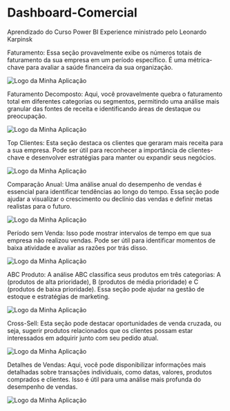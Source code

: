 # Dashboard-Comercial

Aprendizado do Curso Power BI Experience ministrado pelo Leonardo Karpinsk

Faturamento: Essa seção provavelmente exibe os números totais de faturamento da sua empresa em um período específico. É uma métrica-chave para avaliar a saúde financeira da sua organização.

![Logo da Minha Aplicação](faturamento.pneg)

Faturamento Decomposto: Aqui, você provavelmente quebra o faturamento total em diferentes categorias ou segmentos, permitindo uma análise mais granular das fontes de receita e identificando áreas de destaque ou preocupação.

![Logo da Minha Aplicação](Faturamento_Decomposto.pneg)

Top Clientes: Esta seção destaca os clientes que geraram mais receita para a sua empresa. Pode ser útil para reconhecer a importância de clientes-chave e desenvolver estratégias para manter ou expandir seus negócios.

![Logo da Minha Aplicação](TOP_Clientes.pneg)

Comparação Anual: Uma análise anual do desempenho de vendas é essencial para identificar tendências ao longo do tempo. Essa seção pode ajudar a visualizar o crescimento ou declínio das vendas e definir metas realistas para o futuro.

![Logo da Minha Aplicação](Comparacao_anual.pneg)

Período sem Venda: Isso pode mostrar intervalos de tempo em que sua empresa não realizou vendas. Pode ser útil para identificar momentos de baixa atividade e avaliar as razões por trás disso.

![Logo da Minha Aplicação](Período_sem_Venda.pneg)

ABC Produto: A análise ABC classifica seus produtos em três categorias: A (produtos de alta prioridade), B (produtos de média prioridade) e C (produtos de baixa prioridade). Essa seção pode ajudar na gestão de estoque e estratégias de marketing.

![Logo da Minha Aplicação](ABC_Produto.pneg)

Cross-Sell: Esta seção pode destacar oportunidades de venda cruzada, ou seja, sugerir produtos relacionados que os clientes possam estar interessados em adquirir junto com seu pedido atual.

![Logo da Minha Aplicação](Cross_Sell.pneg)

Detalhes de Vendas: Aqui, você pode disponibilizar informações mais detalhadas sobre transações individuais, como datas, valores, produtos comprados e clientes. Isso é útil para uma análise mais profunda do desempenho de vendas.

![Logo da Minha Aplicação](Detalhes_de_vendas.pneg)

